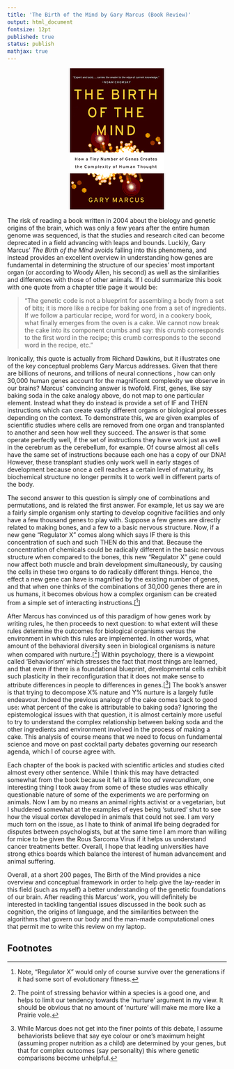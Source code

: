 ```yaml
---
title: 'The Birth of the Mind by Gary Marcus (Book Review)'
output: html_document
fontsize: 12pt
published: true
status: publish
mathjax: true
---
```


<p align="center">
  <img src="/figures/birth_of_the_mind_cover-1.jpg">
</p>

The risk of reading a book written in 2004 about the biology and genetic origins of the brain, which was only a few years after the entire human genome was sequenced, is that the studies and research cited can become deprecated in a field advancing with leaps and bounds. Luckily, Gary Marcus’ *The Birth of the Mind* avoids falling into this phenomena, and instead provides an excellent overview in understanding how genes are fundamental in determining the structure of our species’ most important organ (or according to Woody Allen, his second) as well as the similarities and differences with those of other animals. If I could summarize this book with one quote from a chapter title page it would be:

> “The genetic code is not a blueprint for assembling a body from a set of bits; it is more like a recipe for baking one from a set of ingredients. If we follow a particular recipe, word for word, in a cookery book, what finally emerges from the oven is a cake. We cannot now break the cake into its component crumbs and say: this crumb corresponds to the first word in the recipe; this crumb corresponds to the second word in the recipe, etc.”

Ironically, this quote is actually from Richard Dawkins, but it illustrates one of the key conceptual problems Gary Marcus addresses. Given that there are billions of neurons, and trillions of neural connections , how can only 30,000 human genes account for the magnificent complexity we observe in our brains? Marcus’ convincing answer is twofold. First, genes, like say baking soda in the cake analogy above, do not map to one particular element. Instead what they do instead is provide a set of IF and THEN instructions which can create vastly different organs or biological processes depending on the context. To demonstrate this, we are given examples of scientific studies where cells are removed from one organ and transplanted to another and seen how well they succeed. The answer is that some operate perfectly well, if the set of instructions they have work just as well in the cerebrum as the cerebellum, for example. Of course almost all cells have the same set of instructions because each one has a copy of our DNA! However, these transplant studies only work well in early stages of development because once a cell reaches a certain level of maturity, its biochemical structure no longer permits it to work well in different parts of the body.

The second answer to this question is simply one of combinations and permutations, and is related the first answer. For example, let us say we are a fairly simple organism only starting to develop cognitive facilities and only have a few thousand genes to play with. Suppose a few genes are directly related to making bones, and a few to a basic nervous structure. Now, if a new gene “Regulator X” comes along which says IF there is this concentration of such and such THEN do this and that. Because the concentration of chemicals could be radically different in the basic nervous structure when compared to the bones, this new “Regulator X” gene could now affect both muscle and brain development simultaneously, by causing the cells in these two organs to do radically different things. Hence, the effect a new gene can have is magnified by the existing number of genes, and that when one thinks of the combinations of 30,000 genes there are in us humans, it becomes obvious how a complex organism can be created from a simple set of interacting instructions.[[^1]]

After Marcus has convinced us of this paradigm of how genes work by writing rules, he then proceeds to next question: to what extent will these rules determine the outcomes for biological organisms versus the environment in which this rules are implemented. In other words, what amount of the behavioral diversity seen in biological organisms is nature when compared with nurture.[[^2]] Within psychology, there is a viewpoint called ‘Behaviorism’ which stresses the fact that most things are learned, and that even if there is a foundational blueprint, developmental cells exhibit such plasticity in their reconfiguration that it does not make sense to attribute differences in people to differences in genes.[[^3]] The book’s answer is that trying to decompose X% nature and Y% nurture is a largely futile endeavour. Indeed the previous analogy of the cake comes back to good use: what percent of the cake is attributable to baking soda? Ignoring the epistemological issues with that question, it is almost certainly more useful to try to understand the complex relationship between baking soda and the other ingredients and environment involved in the process of making a cake. This analysis of course means that we need to focus on fundamental science and move on past cocktail party debates governing our research agenda, which I of course agree with.

Each chapter of the book is packed with scientific articles and studies cited almost every other sentence. While I think this may have detracted somewhat from the book because it felt a little too *ad verecundiam*, one interesting thing I took away from some of these studies was ethically questionable nature of some of the experiments we are performing on animals. Now I am by no means an animal rights activist or a vegetarian, but I shuddered somewhat at the examples of eyes being ‘sutured’ shut to see how the visual cortex developed in animals that could not see. I am very much torn on the issue, as I hate to think of animal life being degraded for disputes between psychologists, but at the same time I am more than willing for mice to be given the Rous Sarcoma Virus if it helps us understand cancer treatments better. Overall, I hope that leading universities have strong ethics boards which balance the interest of human advancement and animal suffering.

Overall, at a short 200 pages, The Birth of the Mind provides a nice overview and conceptual framework in order to help give the lay-reader in this field (such as myself) a better understanding of the genetic foundations of our brain. After reading this Marcus’ work, you will definitely be interested in tackling tangential issues discussed in the book such as cognition, the origins of language, and the similarities between the algorithms that govern our body and the man-made computational ones that permit me to write this review on my laptop.

## Footnotes

[^1]: Note, “Regulator X” would only of course survive over the generations if it had some sort of evolutionary fitness.

[^2]: The point of stressing behavior within a species is a good one, and helps to limit our tendency towards the ‘nurture’ argument in my view. It should be obvious that no amount of ‘nurture’ will make me more like a Prairie vole.

[^3]: While Marcus does not get into the finer points of this debate, I assume behaviorists believe that say eye colour or one’s maximum height (assuming proper nutrition as a child) are determined by your genes, but that for complex outcomes (say personality) this where genetic comparisons become unhelpful.
